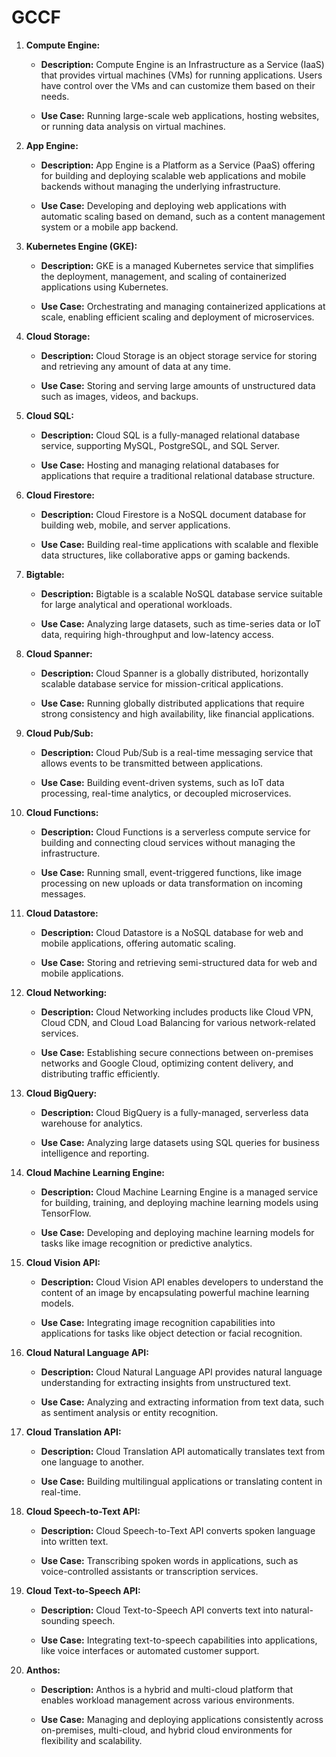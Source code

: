 # GCCF

1. **Compute Engine:**
   - **Description:** Compute Engine is an Infrastructure as a Service (IaaS) that provides virtual machines (VMs) for running applications. Users have control over the VMs and can customize them based on their needs.

   - **Use Case:** Running large-scale web applications, hosting websites, or running data analysis on virtual machines.

2. **App Engine:**
   - **Description:** App Engine is a Platform as a Service (PaaS) offering for building and deploying scalable web applications and mobile backends without managing the underlying infrastructure.

   - **Use Case:** Developing and deploying web applications with automatic scaling based on demand, such as a content management system or a mobile app backend.

3. **Kubernetes Engine (GKE):**
   - **Description:** GKE is a managed Kubernetes service that simplifies the deployment, management, and scaling of containerized applications using Kubernetes.

   - **Use Case:** Orchestrating and managing containerized applications at scale, enabling efficient scaling and deployment of microservices.

4. **Cloud Storage:**
   - **Description:** Cloud Storage is an object storage service for storing and retrieving any amount of data at any time.

   - **Use Case:** Storing and serving large amounts of unstructured data such as images, videos, and backups.

5. **Cloud SQL:**
   - **Description:** Cloud SQL is a fully-managed relational database service, supporting MySQL, PostgreSQL, and SQL Server.

   - **Use Case:** Hosting and managing relational databases for applications that require a traditional relational database structure.

6. **Cloud Firestore:**
   - **Description:** Cloud Firestore is a NoSQL document database for building web, mobile, and server applications.

   - **Use Case:** Building real-time applications with scalable and flexible data structures, like collaborative apps or gaming backends.

7. **Bigtable:**
   - **Description:** Bigtable is a scalable NoSQL database service suitable for large analytical and operational workloads.

   - **Use Case:** Analyzing large datasets, such as time-series data or IoT data, requiring high-throughput and low-latency access.

8. **Cloud Spanner:**
   - **Description:** Cloud Spanner is a globally distributed, horizontally scalable database service for mission-critical applications.

   - **Use Case:** Running globally distributed applications that require strong consistency and high availability, like financial applications.

9. **Cloud Pub/Sub:**
   - **Description:** Cloud Pub/Sub is a real-time messaging service that allows events to be transmitted between applications.

   - **Use Case:** Building event-driven systems, such as IoT data processing, real-time analytics, or decoupled microservices.

10. **Cloud Functions:**
    - **Description:** Cloud Functions is a serverless compute service for building and connecting cloud services without managing the infrastructure.

    - **Use Case:** Running small, event-triggered functions, like image processing on new uploads or data transformation on incoming messages.

11. **Cloud Datastore:**
    - **Description:** Cloud Datastore is a NoSQL database for web and mobile applications, offering automatic scaling.

    - **Use Case:** Storing and retrieving semi-structured data for web and mobile applications.

12. **Cloud Networking:**
    - **Description:** Cloud Networking includes products like Cloud VPN, Cloud CDN, and Cloud Load Balancing for various network-related services.

    - **Use Case:** Establishing secure connections between on-premises networks and Google Cloud, optimizing content delivery, and distributing traffic efficiently.

13. **Cloud BigQuery:**
    - **Description:** Cloud BigQuery is a fully-managed, serverless data warehouse for analytics.

    - **Use Case:** Analyzing large datasets using SQL queries for business intelligence and reporting.

14. **Cloud Machine Learning Engine:**
    - **Description:** Cloud Machine Learning Engine is a managed service for building, training, and deploying machine learning models using TensorFlow.

    - **Use Case:** Developing and deploying machine learning models for tasks like image recognition or predictive analytics.

15. **Cloud Vision API:**
    - **Description:** Cloud Vision API enables developers to understand the content of an image by encapsulating powerful machine learning models.

    - **Use Case:** Integrating image recognition capabilities into applications for tasks like object detection or facial recognition.

16. **Cloud Natural Language API:**
    - **Description:** Cloud Natural Language API provides natural language understanding for extracting insights from unstructured text.

    - **Use Case:** Analyzing and extracting information from text data, such as sentiment analysis or entity recognition.

17. **Cloud Translation API:**
    - **Description:** Cloud Translation API automatically translates text from one language to another.

    - **Use Case:** Building multilingual applications or translating content in real-time.

18. **Cloud Speech-to-Text API:**
    - **Description:** Cloud Speech-to-Text API converts spoken language into written text.

    - **Use Case:** Transcribing spoken words in applications, such as voice-controlled assistants or transcription services.

19. **Cloud Text-to-Speech API:**
    - **Description:** Cloud Text-to-Speech API converts text into natural-sounding speech.

    - **Use Case:** Integrating text-to-speech capabilities into applications, like voice interfaces or automated customer support.

20. **Anthos:**
    - **Description:** Anthos is a hybrid and multi-cloud platform that enables workload management across various environments.

    - **Use Case:** Managing and deploying applications consistently across on-premises, multi-cloud, and hybrid cloud environments for flexibility and scalability.